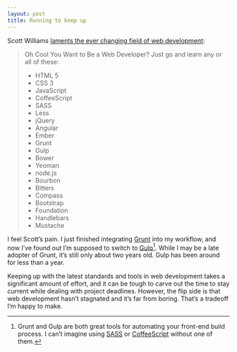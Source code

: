 ```yaml
---
layout: post
title: Running to keep up
---
```

Scott Williams [laments the ever changing field of web development](http://blog.swilliams.me/words/2014/05/06/oh-cool-you-want-to-be-a-web-developer/):

> Oh Cool You Want to Be a Web Developer? Just go and learn any or all of these:
> * HTML 5
> * CSS 3
> * JavaScript
> * CoffeeScript
> * SASS
> * Less
> * jQuery
> * Angular
> * Ember
> * Grunt
> * Gulp
> * Bower
> * Yeoman
> * node.js
> * Bourbon
> * Bitters
> * Compass
> * Bootstrap
> * Foundation
> * Handlebars
> * Mustache

I feel Scott’s pain. I just finished integrating [Grunt](http://gruntjs.com/) into my workflow, and now I’ve found out I’m supposed to switch to [Gulp](http://gulpjs.com/)[^gruntgulp]. While I may be a late adopter of Grunt, it’s still only about two years old. Gulp has been around for less than a year.

Keeping up with the latest standards and tools in web development takes a significant amount of effort, and it can be tough to carve out the time to stay current while dealing with project deadlines. However, the flip side is that web development hasn’t stagnated and it’s far from boring. That’s a tradeoff I’m happy to make.

[^gruntgulp]: Grunt and Gulp are both great tools for automating your front-end build process. I can’t imagine using [SASS](http://sass-lang.com/) or [CoffeeScript](http://coffeescript.org/) without one of them.
